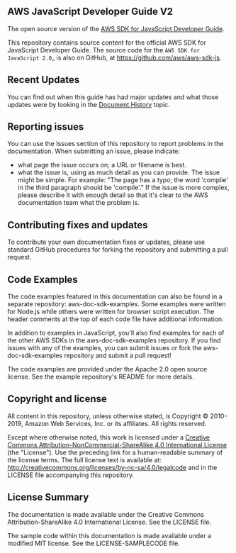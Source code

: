 ## AWS JavaScript Developer Guide V2

The open source version of the [AWS SDK for JavaScript Developer Guide](https://docs.aws.amazon.com/sdk-for-javascript/index.html).

This repository contains source content for the official AWS SDK for JavaScript Developer Guide. The source code for the `AWS SDK for JavaScript 2.0`_ is also on GitHub, at https://github.com/aws/aws-sdk-js.

## Recent Updates

You can find out when this guide has had major updates and what those updates were by looking in the [Document History](doc_source/doc-history.md) topic.

## Reporting issues

You can use the Issues section of this repository to report problems in the documentation. When submitting an issue, please indicate:

  * what page the issue occurs on; a URL or filename is best.
  * what the issue is, using as much detail as you can provide.
    The issue might be simple. For example: "The page has a typo; the word 'complie' in the third paragraph should be 'compile'."
    If the issue is more complex, please describe it with enough detail so that it's clear to the AWS documentation team what the problem is.

## Contributing fixes and updates

To contribute your own documentation fixes or updates, please use standard GitHub procedures for forking the repository and submitting a pull request.

## Code Examples

The code examples featured in this documentation can also be found in a separate repository: aws-doc-sdk-examples. Some examples were written for Node.js while others were written for browser script execution. The header comments at the top of each code file have additional information.

In addition to examples in JavaScript, you'll also find examples for each of the other AWS SDKs in the aws-doc-sdk-examples repository. If you find issues with any of the examples, you can submit issues or fork the aws-doc-sdk-examples repository and submit a pull request!

The code examples are provided under the Apache 2.0 open source license. See the example repository's README for more details.

## Copyright and license

All content in this repository, unless otherwise stated, is Copyright © 2010-2019, Amazon Web Services, Inc. or its affiliates. All rights reserved.

Except where otherwise noted, this work is licensed under a [Creative Commons Attribution-NonCommercial-ShareAlike 4.0 International License](http://creativecommons.org/licenses/by-nc-sa/4.0/) (the "License"). Use the preceding link for a human-readable summary of the license terms. The full license text is available at: http://creativecommons.org/licenses/by-nc-sa/4.0/legalcode and in the LICENSE file accompanying this repository.

## License Summary

The documentation is made available under the Creative Commons Attribution-ShareAlike 4.0 International License. See the LICENSE file.

The sample code within this documentation is made available under a modified MIT license. See the LICENSE-SAMPLECODE file.
